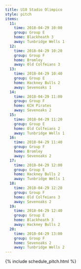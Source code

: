 ```yaml
---
title: U10 Stadio Olimpico
style: pitch
items:
  11:
    time: 2018-04-29 10:00
    group: Group E
    home: Blackheath 3
    away: Tunbridge Wells 1
  12:
    time: 2018-04-29 10:20
    group: Group F
    home: Bromley
    away: Old Colfeians 3
  13:
    time: 2018-04-29 10:40
    group: Group E
    home: Hackney Bulls 2
    away: Sevenoaks 1
  14:
    time: 2018-04-29 11:00
    group: Group F
    home: KCH Pirates
    away: Sevenoaks 2
  15:
    time: 2018-04-29 11:20
    group: Group E
    home: Old Colfeians 2
    away: Tunbridge Wells 1
  16:
    time: 2018-04-29 11:40
    group: Group F
    home: Bromley
    away: Sevenoaks 2
  17:
    time: 2018-04-29 12:00
    group: Group E
    home: Hackney Bulls 2
    away: Tunbridge Wells 1
  18:
    time: 2018-04-29 12:20
    group: Group F
    home: Old Colfeians 3
    away: Sevenoaks 2
  19:
    time: 2018-04-29 12:40
    group: Group E
    home: Blackheath 3
    away: Hackney Bulls 2
  20:
    time: 2018-04-29 13:00
    group: Group F
    home: Sevenoaks 2
    away: Tunbridge Wells 2
---
```


{% include schedule_pitch.html %}
